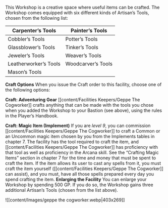 This Workshop is a creative space where useful items can be crafted. The Workshop comes equipped with six different kinds of Artisan’s Tools, chosen from the following list:

| Carpenter’s Tools     | Painter’s Tools    |
| --------------------- | ------------------ |
| Cobbler’s Tools       | Potter’s Tools     |
| Glassblower’s Tools   | Tinker’s Tools     |
| Jeweler’s Tools       | Weaver’s Tools     |
| Leatherworker’s Tools | Woodcarver’s Tools |
| Mason’s Tools         |                    |

**Craft Options** When you issue the Craft order to this
facility, choose one of the following options:

**Craft: Adventuring Gear** [[content/Facilities Keepers/Geppe The Cogworker]] crafts anything that can be made with the tools you chose when you added the Workshop to your Bastion (see above), using the rules in the Player’s Handbook.

**Craft: Magic Item (Implement)** If you are *level 9*, you can commission [[content/Facilities Keepers/Geppe The Cogworker]] to craft a Common or an Uncommon magic item chosen by you from the Implements tables in chapter 7. The facility has the tool required to craft the item, and [[content/Facilities Keepers/Geppe The Cogworker]] has proficiency with that tool as well as proficiency in the Arcana skill. See the “Crafting Magic Items” section in chapter 7 for the time and money that must be spent to craft the item. If the item allows its user to cast any spells from it, you must craft the item yourself ([[content/Facilities Keepers/Geppe The Cogworker]] can assist), and you must, have all those spells prepared every day you spend crafting the item.
**Enlarging the Facility** You can enlarge your Workshop by spending 500 GP. If you do so, the Workshop gains three additional Artisan’s Tools (chosen from the list above).

![[content/Images/geppe the cogworker.webp|403x269]]